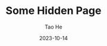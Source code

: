 ---
title: "Some Hidden Page"
order: 25
author: Tao He
date: 2023-10-14
category: Jekyll
layout: post
hidden: true  # This page won't show up in the table of contents
--- 